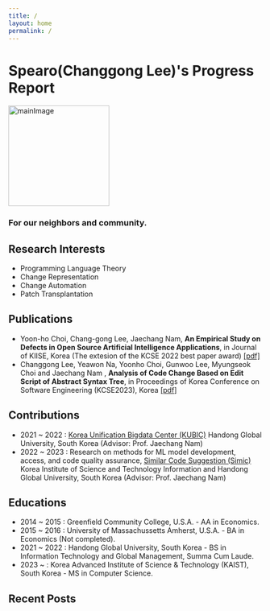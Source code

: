 ```yaml
---
title: /
layout: home
permalink: /
---
```


# Spearo(Changgong Lee)'s Progress Report

<img src="{{site.url}}/assets/images/YCZM.gif" width="200px" height="200px" alt="mainImage">

### For our neighbors and community.

## Research Interests
- Programming Language Theory
- Change Representation
- Change Automation
- Patch Transplantation

## Publications
- Yoon-ho Choi, Chang-gong Lee, Jaechang Nam, <strong>An Empirical Study on Defects in Open Source Artificial Intelligence Applications</strong>, in Journal of KIISE, Korea (The extesion of the KCSE 2022 best paper award) [[pdf]]({{site.url}}/assets/docs/ML_empirical_study.pdf)
- Changgong Lee, Yeawon Na, Yoonho Choi, Gunwoo Lee, Myungseok Choi and Jaechang Nam
, <strong>Analysis of Code Change Based on Edit Script of Abstract Syntax Tree</strong>, in Proceedings of Korea Conference on Software Engineering (KCSE2023), Korea [[pdf]]({{site.url}}/assets/docs/edit_script_analysis.pdf)

## Contributions
- 2021 ~ 2022 : [Korea Unification Bigdata Center (KUBIC)](https://kubic.handong.edu/) Handong Global University, South Korea (Advisor: Prof. Jaechang Nam)
- 2022 ~ 2023 : Research on methods for ML model development, access, and code quality assurance, [Similar Code Suggestion (Simic)](https://github.com/ISEL-HGU/simic) Korea Institute of Science and Technology Information and Handong Global University, South Korea (Advisor: Prof. Jaechang Nam)

## Educations

- 2014 ~ 2015 : Greenfield Community College, U.S.A. - AA in Economics.
- 2015 ~ 2016 : University of Massachussetts Amherst, U.S.A. - BA in Economics (Not completed).
- 2021 ~ 2022 : Handong Global University, South Korea - BS in Information Technology and Global Management, Summa Cum Laude.
- 2023 ~      : Korea Advanced Institute of Science & Technology (KAIST), South Korea - MS in Computer Science.

## Recent Posts
